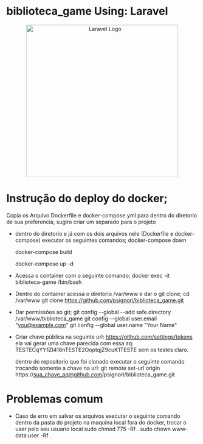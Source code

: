 # biblioteca_game Using: Laravel
<p align="center"><a href="https://laravel.com" target="_blank"><img src="https://raw.githubusercontent.com/laravel/art/master/logo-lockup/5%20SVG/2%20CMYK/1%20Full%20Color/laravel-logolockup-cmyk-red.svg" width="400" alt="Laravel Logo"></a></p>

# Instrução do deploy do docker;
Copia os Arquivo Dockerfile e docker-compose.yml para dentro do diretorio de sua preferencia, sugiro criar um separado para o projeto

* dentro do diretorio e já com os dois arquivos nele (Dockerfile e docker-compose) executar os seguintes comandos;
    docker-compose down

    docker-compose build

    docker-compose up -d

* Acessa o container com o seguinte comando;
  docker exec -it biblioteca-game /bin/bash

* Dentro do container acessa o diretorio /var/www e dar o git clone;
    cd /var/www
    git clone https://github.com/psignori/biblioteca_game.git

* Dar permissões ao git;
  git config --global --add safe.directory /var/www/biblioteca_game
  git config --global user.email "you@example.com"
  git config --global user.name "Your Name"

* Criar chave pública na seguinte url: https://github.com/settings/tokens
  ela vai gerar uma chave parecida com essa aq: TESTECqYY1ZI416nTESTE2OoptqjZ9cuK1TESTE sem os testes claro.

  dentro do repositorio que foi clonado executar o seguinte comando trocando somente a chave na url:
  git remote set-url origin https://sua_chave_aq@github.com/psignori/biblioteca_game.git


# Problemas comum
  * Caso de erro em salvar os arquivos executar o seguinte comando dentro da pasta do projeto na     maquina local fora do docker, trocar o user pelo seu usuario local
    sudo chmod 775 -Rf .
    sudo chown www-data:user -Rf .
